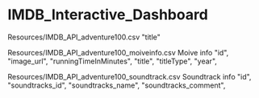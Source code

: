 # IMDB_Interactive_Dashboard

Resources/IMDB_API_adventure100.csv
"title"


Resources/IMDB_API_adventure100_moiveinfo.csv
Moive info
"id",
"image_url",
"runningTimeInMinutes",
"title",
"titleType",
"year",

Resources/IMDB_API_adventure100_soundtrack.csv
Soundtrack info
"id",
"soundtracks_id",
"soundtracks_name",
"soundtracks_comment",